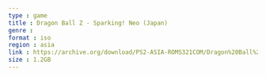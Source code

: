 ```yaml
---
type : game
title : Dragon Ball Z - Sparking! Neo (Japan)
genre : 
format : iso
region : asia
link : https://archive.org/download/PS2-ASIA-ROMS321COM/Dragon%20Ball%20Z%20-%20Sparking%21%20Neo%20%28Japan%29.7z
size : 1.2GB
---
```

